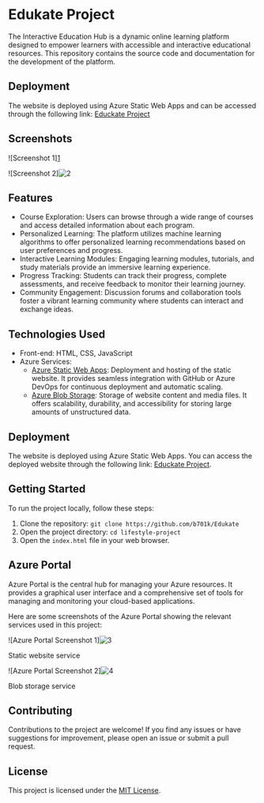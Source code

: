 # Edukate Project

The Interactive Education Hub is a dynamic online learning platform designed to empower learners with accessible and interactive educational resources. This repository contains the source code and documentation for the development of the platform.

## Deployment

The website is deployed using Azure Static Web Apps and can be accessed through the following link: [Educkate Project](https://efucation.z19.web.core.windows.net)

## Screenshots

![Screenshot 1][1](https://github.com/b701k/Edukate/assets/132773677/b6982eda-0dc3-4d96-a4d0-0a62c1b78812)


![Screenshot 2]![2](https://github.com/b701k/Edukate/assets/132773677/921062e0-f2d4-4d97-8a40-21f74f0029bd)



## Features

- Course Exploration: Users can browse through a wide range of courses and access detailed information about each program.
- Personalized Learning: The platform utilizes machine learning algorithms to offer personalized learning recommendations based on user preferences and progress.
- Interactive Learning Modules: Engaging learning modules, tutorials, and study materials provide an immersive learning experience.
- Progress Tracking: Students can track their progress, complete assessments, and receive feedback to monitor their learning journey.
- Community Engagement: Discussion forums and collaboration tools foster a vibrant learning community where students can interact and exchange ideas.

## Technologies Used

- Front-end: HTML, CSS, JavaScript
- Azure Services:
  - [Azure Static Web Apps](https://azure.microsoft.com/services/app-service/static/): Deployment and hosting of the static website. It provides seamless integration with GitHub or Azure DevOps for continuous deployment and automatic scaling.
  - [Azure Blob Storage](https://azure.microsoft.com/services/storage/blobs/): Storage of website content and media files. It offers scalability, durability, and accessibility for storing large amounts of unstructured data.

## Deployment

The website is deployed using Azure Static Web Apps. You can access the deployed website through the following link: [Educkate Project](https://efucation.z19.web.core.windows.net).

## Getting Started

To run the project locally, follow these steps:

1. Clone the repository: `git clone https://github.com/b701k/Edukate`
2. Open the project directory: `cd lifestyle-project`
3. Open the `index.html` file in your web browser.


## Azure Portal

Azure Portal is the central hub for managing your Azure resources. It provides a graphical user interface and a comprehensive set of tools for managing and monitoring your cloud-based applications.

Here are some screenshots of the Azure Portal showing the relevant services used in this project:

![Azure Portal Screenshot 1]![3](https://github.com/b701k/Edukate/assets/132773677/c71d7dee-b45b-4158-b542-18d8bcaf5e6c)

Static website service

![Azure Portal Screenshot 2]![4](https://github.com/b701k/Edukate/assets/132773677/34caa691-eefb-4280-a836-450849d9250f)

Blob storage service
## Contributing

Contributions to the project are welcome! If you find any issues or have suggestions for improvement, please open an issue or submit a pull request.

## License

This project is licensed under the [MIT License](LICENSE).
